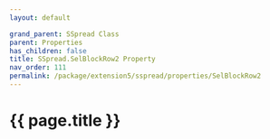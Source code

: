 ```yaml
---
layout: default

grand_parent: SSpread Class
parent: Properties
has_children: false
title: SSpread.SelBlockRow2 Property
nav_order: 111
permalink: /package/extension5/sspread/properties/SelBlockRow2
---
```

# {{ page.title }}
